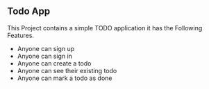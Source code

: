 ## Todo App
This Project contains a simple TODO application 
it has the Following Features.

 - Anyone can sign up
 - Anyone can sign in
 - Anyone can create a todo
 - Anyone can see their existing todo
 - Anyone can mark a todo as done